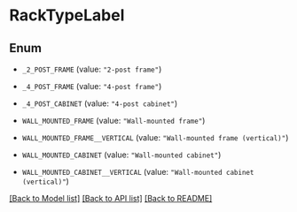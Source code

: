 # RackTypeLabel

## Enum


* `_2_POST_FRAME` (value: `"2-post frame"`)

* `_4_POST_FRAME` (value: `"4-post frame"`)

* `_4_POST_CABINET` (value: `"4-post cabinet"`)

* `WALL_MOUNTED_FRAME` (value: `"Wall-mounted frame"`)

* `WALL_MOUNTED_FRAME__VERTICAL` (value: `"Wall-mounted frame (vertical)"`)

* `WALL_MOUNTED_CABINET` (value: `"Wall-mounted cabinet"`)

* `WALL_MOUNTED_CABINET__VERTICAL` (value: `"Wall-mounted cabinet (vertical)"`)


[[Back to Model list]](../README.md#documentation-for-models) [[Back to API list]](../README.md#documentation-for-api-endpoints) [[Back to README]](../README.md)


